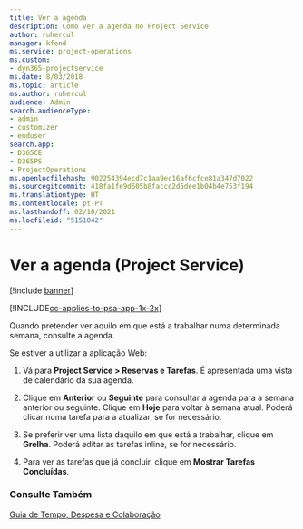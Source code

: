 ```yaml
---
title: Ver a agenda
description: Como ver a agenda no Project Service
author: ruhercul
manager: kfend
ms.service: project-operations
ms.custom:
- dyn365-projectservice
ms.date: 8/03/2018
ms.topic: article
ms.author: ruhercul
audience: Admin
search.audienceType:
- admin
- customizer
- enduser
search.app:
- D365CE
- D365PS
- ProjectOperations
ms.openlocfilehash: 902254394ecd7c1aa9ec16af6cfce81a347d7022
ms.sourcegitcommit: 418fa1fe9d605b8faccc2d5dee1b04b4e753f194
ms.translationtype: HT
ms.contentlocale: pt-PT
ms.lasthandoff: 02/10/2021
ms.locfileid: "5151042"
---
```

# <a name="view-your-schedule-project-service"></a>Ver a agenda (Project Service)

[!include [banner](../includes/psa-now-project-operations.md)]

[!INCLUDE[cc-applies-to-psa-app-1x-2x](../includes/cc-applies-to-psa-app-1x-2x.md)]

Quando pretender ver aquilo em que está a trabalhar numa determinada semana, consulte a agenda.  
  
 Se estiver a utilizar a aplicação Web:  
  
1.  Vá para **Project Service > Reservas e Tarefas**. É apresentada uma vista de calendário da sua agenda.  
  
2.  Clique em **Anterior** ou **Seguinte** para consultar a agenda para a semana anterior ou seguinte. Clique em **Hoje** para voltar à semana atual. Poderá clicar numa tarefa para a atualizar, se for necessário.  
  
3.  Se preferir ver uma lista daquilo em que está a trabalhar, clique em **Grelha**. Poderá editar as tarefas inline, se for necessário.  
  
4.  Para ver as tarefas que já concluir, clique em **Mostrar Tarefas Concluídas**.  
  
### <a name="see-also"></a>Consulte Também  
 [Guia de Tempo, Despesa e Colaboração](../psa/time-expense-collaboration-guide.md)
